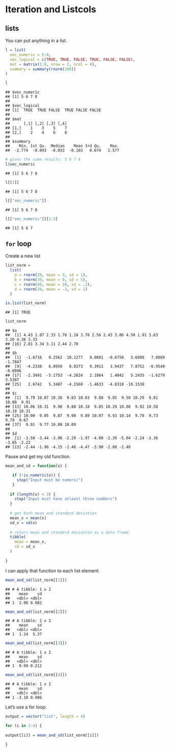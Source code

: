 Iteration and Listcols
================

## lists

You can put anything in a list.

``` r
l = list(
  vec_numeric = 5:8,
  vec_logical = c(TRUE, TRUE, FALSE, TRUE, FALSE, FALSE),
  mat = matrix(1:8, nrow = 2, ncol = 4),
  summary = summary(rnorm(100))
)
```

``` r
l
```

    ## $vec_numeric
    ## [1] 5 6 7 8
    ## 
    ## $vec_logical
    ## [1]  TRUE  TRUE FALSE  TRUE FALSE FALSE
    ## 
    ## $mat
    ##      [,1] [,2] [,3] [,4]
    ## [1,]    1    3    5    7
    ## [2,]    2    4    6    8
    ## 
    ## $summary
    ##    Min. 1st Qu.  Median    Mean 3rd Qu.    Max. 
    ##  -2.774  -0.893  -0.033  -0.103   0.674   2.577

``` r
# gives the same results: 5 6 7 8
l$vec_numeric
```

    ## [1] 5 6 7 8

``` r
l[[1]]
```

    ## [1] 5 6 7 8

``` r
l[["vec_numeric"]]
```

    ## [1] 5 6 7 8

``` r
l[["vec_numeric"]][1:3]
```

    ## [1] 5 6 7

## `for` loop

Create a new list

``` r
list_norm = 
  list(
    a = rnorm(20, mean = 3, sd = 1),
    b = rnorm(30, mean = 0, sd = 5),
    c = rnorm(40, mean = 10, sd = .2),
    d = rnorm(20, mean = -3, sd = 1)
  )

is.list(list_norm)
```

    ## [1] TRUE

``` r
list_norm
```

    ## $a
    ##  [1] 4.43 1.07 2.33 1.78 1.18 3.78 2.56 2.43 3.06 4.50 1.91 3.63 3.26 4.36 3.33
    ## [16] 2.81 3.34 3.11 2.44 2.70
    ## 
    ## $b
    ##  [1]  -1.6716   0.2562  10.1277   9.0001  -0.6758   3.6898   7.0889  -1.7847
    ##  [9]  -4.2338   6.0950   8.8273   9.3911   3.9437   7.8752  -6.9540  -0.0896
    ## [17]  -2.3491  -5.1753  -4.2624   2.1864   1.4042   5.2435  -1.6279   3.5387
    ## [25]   2.6742   5.3487  -4.2560  -1.4633  -4.8318 -10.1538
    ## 
    ## $c
    ##  [1]  9.79 10.07 10.30  9.83 10.03  9.88  9.85  9.50 10.29  9.81 10.08  9.91
    ## [13] 10.06 10.31  9.98  9.88 10.18  9.85 10.29 10.08  9.92 10.58 10.18 10.31
    ## [25] 10.00  9.85  9.87  9.98  9.89 10.07  9.93 10.14  9.78  9.73  9.78  9.67
    ## [37]  9.91  9.77 10.08 10.09
    ## 
    ## $d
    ##  [1] -3.50 -3.44 -3.90 -2.29 -1.97 -4.80 -2.39 -5.04 -2.24 -3.36 -3.85 -2.22
    ## [13] -2.44 -1.90 -4.15 -2.46 -4.47 -3.90 -2.88 -2.40

Pause and get my old function.

``` r
mean_and_sd = function(x) {

   if (!is.numeric(x)) {
     stop("Input must be numeric")
   }
  
  if (length(x) < 3) {
    stop("Input must have atleast three numbers") 
  }
 
  # get both mean and standard deviation 
  mean_x = mean(x)
  sd_x = sd(x)
  
  # return mean and standard deviaiton as a data frame:
  tibble(
    mean = mean_x,
    sd = sd_x
  )
  
}
```

I can apply that function to each list element.

``` r
mean_and_sd(list_norm[[1]])
```

    ## # A tibble: 1 x 2
    ##    mean    sd
    ##   <dbl> <dbl>
    ## 1  2.90 0.982

``` r
mean_and_sd(list_norm[[2]])
```

    ## # A tibble: 1 x 2
    ##    mean    sd
    ##   <dbl> <dbl>
    ## 1  1.24  5.37

``` r
mean_and_sd(list_norm[[3]])
```

    ## # A tibble: 1 x 2
    ##    mean    sd
    ##   <dbl> <dbl>
    ## 1  9.99 0.212

``` r
mean_and_sd(list_norm[[4]])
```

    ## # A tibble: 1 x 2
    ##    mean    sd
    ##   <dbl> <dbl>
    ## 1 -3.18 0.986

Let’s use a for loop:

``` r
output = vector("list", length = 4)

for (i in 1:4) {
  
output[[i]] = mean_and_sd(list_norm[[i]])

}
```

